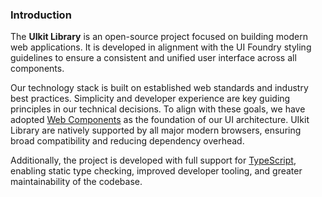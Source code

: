 ### Introduction

The **UIkit Library** is an open-source project focused on building modern web applications. It is developed in alignment with the UI Foundry styling guidelines to ensure a consistent and unified user interface across all components.

Our technology stack is built on established web standards and industry best practices. Simplicity and developer experience are key guiding principles in our technical decisions. To align with these goals, we have adopted [Web Components](https://en.wikipedia.org/wiki/Web_Components) as the foundation of our UI architecture. UIkit Library are natively supported by all major modern browsers, ensuring broad compatibility and reducing dependency overhead.

Additionally, the project is developed with full support for [TypeScript](https://www.typescriptlang.org), enabling static type checking, improved developer tooling, and greater maintainability of the codebase.

